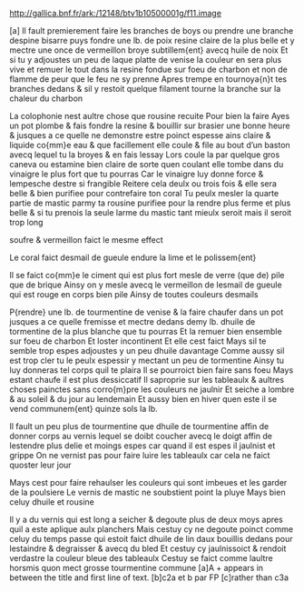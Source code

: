 ﻿http://gallica.bnf.fr/ark:/12148/btv1b10500001g/f11.image


<title id="p003r_a1">Coral contrefaict</title>


[a]
<ab id="p003r_b1">Il fault premierement faire les branches de boys ou<lb/>
prendre une branche despine bisarre puys fondre une<lb/>
lb. de poix resine claire de la plus belle et y mectre<lb/>
une once de vermeillon broye subtillem{ent} avecq huile de noix<lb/>
Et si tu y adjoustes un peu de laque platte de venise<lb/>
la couleur en sera plus vive et remuer le tout dans la<lb/>
resine fondue sur foeu de charbon et non de flamme de<lb/>
peur que le feu ne sy prenne Apres trempe en tournoya{n}t <lb/>
tes branches dedans & sil y restoit quelque filament<lb/>
tourne la branche sur la chaleur du charbon</ab>


<note id=“p003r_c1a”>La colophonie nest aultre chose que<lb/>
rousine recuite Pour bien la faire<lb/>
Ayes un pot plombe & fais fondre la<lb/>
resine & bouillir sur brasier une bonne<lb/>
heure & jusques a ce quelle ne demonstre<lb/>
estre poinct espesse ains<lb/>
claire & liquide co{mm}e<lb/>
eau & que facillement<lb/>
elle coule & file au bout<lb/>
d’un baston avecq lequel tu la broyes & en fais<lb/>
lessay Lors coule la<lb/> 
par quelque gros caneva<lb/> 
ou estamine bien claire<lb/>
de sorte quen coulant<lb/>
elle tombe dans du<lb/>
vinaigre le plus fort<lb/>
que tu pourras Car le vinaigre luy donne<lb/>
force & lempesche destre<lb/>
si frangible Reitere<lb/>
cela deulx ou trois<lb/>
fois & elle sera belle<lb/>
& bien purifiee pour<lb/>
contrefaire ton coral<lb/>
Tu peulx mesler la<lb/>
quarte partie de mastic<lb/>
parmy ta rousine purifiee<lb/>
pour la rendre plus ferme<lb/>
et plus belle & si tu prenois<lb/>
la seule larme du mastic<lb/>
tant mieulx seroit mais<lb/>
il seroit trop long</note>


<note id=“p003r_c1b”>soufre & vermeillon<lb/>
faict le mesme effect</note>


<note id=“p003r_c1c”>Le coral faict desmail de gueule endure la lime et le polissem{ent}</note>


<note id=“p003r_c1d”>Il se faict co{mm}e le ciment qui est<lb/>
plus fort mesle de verre (que de) <lb/>
pile que de brique Ainsy on y<lb/>
mesle avecq le vermeillon de lesmail<lb/>
de gueule qui est rouge en corps bien<lb/>
pile Ainsy de toutes couleurs desmails</note>


<title id=“p003r_a2”>Vernis pour tableaulx</title>

<ab id=“p003r_b2”>P{rendre} une lb. de tourmentine de venise & la faire chaufer<lb/>
dans un pot jusques a ce quelle fremisse et mectre dedans<lb/>
demy lb. dhuile de tormentine de la plus blanche que tu<lb/>
pourras Et la remuer bien ensemble sur foeu de charbon<lb/>
Et loster incontinent Et elle cest faict Mays sil te semble<lb/>
trop espes adjoustes y un peu dhuile davantage Comme<lb/>
aussy sil est trop cler tu le peulx espessir y mectant<lb/>
un peu de tormentine Ainsy tu luy donneras tel corps<lb/>
quil te plaira Il se pourroict bien faire sans foeu<lb/>
Mays estant chaufe il est plus dessiccatif Il saproprie<lb/>
sur les tableaulx & aultres choses painctes sans corro{m}pre<lb/>
les couleurs ne jaulnir Et seiche a lombre & au soleil<lb/>
& du jour au lendemain Et aussy bien en hiver quen este<lb/>
il se vend communem{ent} quinze sols la lb.</ab>


<note id=”p003r_c2a[b]>Il fault un peu plus<lb/>
de tourmentine que<lb/>
dhuile de tourmentine<lb/>
affin de donner corps<lb/>
au vernis lequel se<lb/>
doibt coucher avecq<lb/>
le doigt affin de<lb/>
lestendre plus delie<lb/>
et moings espes car<lb/>
quand il est espes il<lb/>
jaulnist et grippe<lb/>
On ne vernist pas<lb/>
pour faire luire les<lb/>
tableaulx car cela<lb/>
ne faict quoster leur jour</note>


<note id=”p003r_c2b[c]”>Mays cest pour faire rehaulser les couleurs qui sont imbeues et les garder de la poulsiere<lb/>
Le vernis de mastic ne soubstient point la pluye Mays bien celuy<lb/>
dhuile et rousine </note>


<title id=”p003r_a3”>Gros vernis pour le plancher</title>


<ab id=”p003r_b3a”>Il y a du vernis qui est long a seicher & degoute plus de deux<lb/>
moys apres quil a este aplique aulx planchers Mais<lb/>
cestuy cy ne degoute poinct comme celuy du temps passe qui estoit<lb/>
faict dhuile de lin daux bouillis dedans pour lestaindre &<lb/>
degraisser & avecq du bled Et cestuy cy jaulnissoict & rendoit<lb/>
verdastre la couleur bleue des tableaulx Cestuy se faict<lb/>
comme laultre horsmis quon mect grosse tourmentine commune</ab>
[a]A + appears in between the title and first line of text.
[b]c2a et b par FP
[c]rather than c3a
